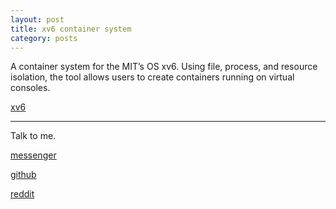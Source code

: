 ```yaml
---
layout: post
title: xv6 container system
category: posts
---
```

A container system for the MIT’s OS xv6. Using file, process, and resource isolation, the tool allows
users to create containers running on virtual consoles.

[xv6][xv6]

---

Talk to me.

[messenger][facebook]

[github][dqd]

[reddit][reddit]

[facebook]: https://www.m.me/dqdang1
[dqd]: http://github.com/dqdang
[reddit]: https://www.reddit.com/user/outsidefarmland/
[xv6]: https://github.com/dqdang/xv6-Container-System
